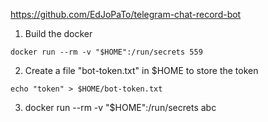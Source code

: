 https://github.com/EdJoPaTo/telegram-chat-record-bot

1. Build the docker
```
docker run --rm -v "$HOME":/run/secrets 559
```
2. Create a file "bot-token.txt" in $HOME to store the token
```
echo "token" > $HOME/bot-token.txt
```
3. docker run --rm -v "$HOME":/run/secrets abc
